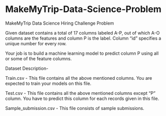 # MakeMyTrip-Data-Science-Problem
MakeMyTrip Data Science Hiring Challenge Problem

Given dataset contains a total of 17 columns labeled A-P, out of which A-O columns are the features and column P is the label. Column “id” specifies a unique number for every row.

Your job is to build a machine learning model to predict column P using all or some of the feature columns.

Dataset Description-

Train.csv  - This file contains all the above mentioned columns. You are expected to train your models on this file.

Test.csv  - This file contains all the above mentioned columns except “P” column. You have to predict this column for each records given in this file.

Sample_submission.csv  - This file consists of sample submissions. 
